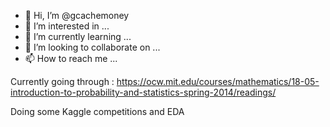 - 👋 Hi, I’m @gcachemoney
- 👀 I’m interested in ...
- 🌱 I’m currently learning ...
- 💞️ I’m looking to collaborate on ...
- 📫 How to reach me ...

Currently going through :
https://ocw.mit.edu/courses/mathematics/18-05-introduction-to-probability-and-statistics-spring-2014/readings/

Doing some Kaggle competitions and EDA

<!---
gcachemoney/gcachemoney is a ✨ special ✨ repository because its `README.md` (this file) appears on your GitHub profile.
You can click the Preview link to take a look at your changes.
--->
